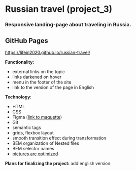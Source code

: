 # Russian travel **(project_3)**

### Responsive landing-page about traveling in Russia.
## GitHub Pages ##
https://lifein2020.github.io/russian-travel/

**Functionality:**
* external links on the topic
* links darkened on hover
* menu in the footer of the site
* link to the version of the page in English

**Technology:**
* HTML
* CSS
* Figma ([link to maquette](https://www.figma.com/file/5S2WSbEFL6awjVWJ0NWL8Q/Sprint-3_-Russia-_-desktop-mobile?node-id=28503%3A0))
* Git
* semantic tags
* grids, flexbox layout
* smooth transition effect during transformation
* BEM organization of Nested files
* BEM selector names
* [pictures are optimized](https://tinypng.com/)

**Plans for finalizing the project:**
add english version
